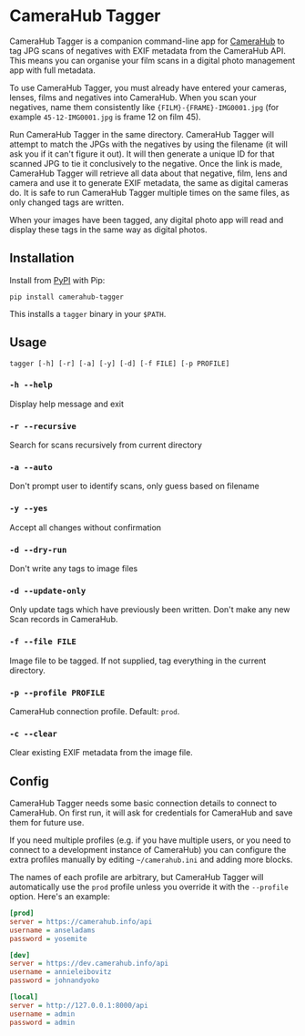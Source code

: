 # CameraHub Tagger

CameraHub Tagger is a companion command-line app for [CameraHub](https://camerahub.info/) to tag JPG
scans of negatives with EXIF metadata from the CameraHub API. This means you can organise your film
scans in a digital photo management app with full metadata.

To use CameraHub Tagger, you must already have entered your cameras, lenses, films and negatives into CameraHub. When you scan your negatives, name them consistently like `{FILM}-{FRAME}-IMG0001.jpg` (for example `45-12-IMG0001.jpg` is frame 12 on film 45).

Run CameraHub Tagger in the same directory. CameraHub Tagger will attempt to match the JPGs with the
negatives by using the filename (it will ask you if it can't figure it out). It will then generate a
unique ID for that scanned JPG to tie it conclusively to the negative. Once the link is made, CameraHub
Tagger will retrieve all data about that negative, film, lens and camera and use it to generate EXIF
metadata, the same as digital cameras do. It is safe to run CameraHub Tagger multiple times on the same
files, as only changed tags are written.

When your images have been tagged, any digital photo app will read and display these tags in the same
way as digital photos.

## Installation

Install from [PyPI](https://pypi.org/project/camerahub-tagger/) with Pip:

```console
pip install camerahub-tagger
```

This installs a `tagger` binary in your `$PATH`.

## Usage

```console
tagger [-h] [-r] [-a] [-y] [-d] [-f FILE] [-p PROFILE]
```

### `-h --help`

Display help message and exit

### `-r --recursive`

Search for scans recursively from current directory

### `-a --auto`

Don't prompt user to identify scans, only guess based on filename

### `-y --yes`

Accept all changes without confirmation

### `-d --dry-run`

Don't write any tags to image files

### `-d --update-only`

Only update tags which have previously been written. Don't make any new Scan records in CameraHub.

### `-f --file FILE`

Image file to be tagged. If not supplied, tag everything in the current directory.

### `-p --profile PROFILE`

CameraHub connection profile. Default: `prod`.

### `-c --clear`

Clear existing EXIF metadata from the image file.

## Config

CameraHub Tagger needs some basic connection details to connect to CameraHub.
On first run, it will ask for credentials for CameraHub and save them for future use.

If you need multiple profiles (e.g. if you have multiple users, or you need to connect to
a development instance of CameraHub) you can configure the extra profiles manually by editing
`~/camerahub.ini` and adding more blocks.

The names of each profile are arbitrary, but CameraHub Tagger will automatically use the `prod` profile
unless you override it with the `--profile` option. Here's an example:

```ini
[prod]
server = https://camerahub.info/api
username = anseladams
password = yosemite

[dev]
server = https://dev.camerahub.info/api
username = annieleibovitz
password = johnandyoko

[local]
server = http://127.0.0.1:8000/api
username = admin
password = admin
```
